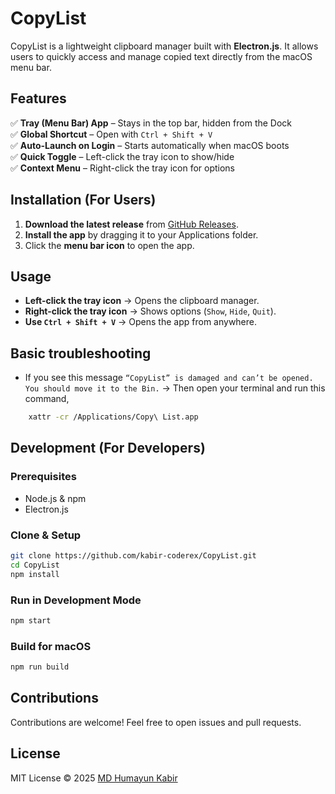 # CopyList

CopyList is a lightweight clipboard manager built with **Electron.js**. It allows users to quickly access and manage copied text directly from the macOS menu bar.

## Features

✅ **Tray (Menu Bar) App** – Stays in the top bar, hidden from the Dock  
✅ **Global Shortcut** – Open with `Ctrl + Shift + V`  
✅ **Auto-Launch on Login** – Starts automatically when macOS boots  
✅ **Quick Toggle** – Left-click the tray icon to show/hide  
✅ **Context Menu** – Right-click the tray icon for options  

## Installation (For Users)

1. **Download the latest release** from [GitHub Releases](https://github.com/kabir-coderex/CopyList/releases).
2. **Install the app** by dragging it to your Applications folder.
3. Click the **menu bar icon** to open the app.

## Usage

- **Left-click the tray icon** → Opens the clipboard manager.
- **Right-click the tray icon** → Shows options (`Show`, `Hide`, `Quit`).
- **Use `Ctrl + Shift + V`** → Opens the app from anywhere.

## Basic troubleshooting
- If you see this message `“CopyList” is damaged and can’t be opened. You should move it to the Bin.` → Then open your terminal and run this command,
```bash
    xattr -cr /Applications/Copy\ List.app
```

## Development (For Developers)

### Prerequisites

- Node.js & npm
- Electron.js

### Clone & Setup

```sh
git clone https://github.com/kabir-coderex/CopyList.git
cd CopyList
npm install
```

### Run in Development Mode

```sh
npm start
```

### Build for macOS

```sh
npm run build
```

## Contributions

Contributions are welcome! Feel free to open issues and pull requests.

## License

MIT License © 2025 [MD Humayun Kabir](https://github.com/kabir-coderex/)

